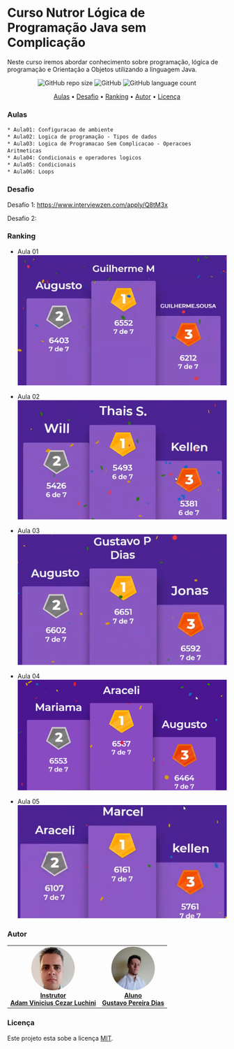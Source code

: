 # Curso Nutror Lógica de Programação Java sem Complicação

Neste curso iremos abordar conhecimento sobre programação, lógica de programação e Orientação a Objetos utilizando a linguagem Java.

<p align="center">
	<img alt="GitHub repo size" src="https://img.shields.io/github/repo-size/gpd38/cursoNutrorLogicaProgramacaoJavaSemComplicacao">
	<img alt="GitHub" src="https://img.shields.io/github/license/gpd38/cursoNutrorLogicaProgramacaoJavaSemComplicacao">
	<img alt="GitHub language count" src="https://img.shields.io/github/languages/count/gpd38/cursoNutrorLogicaProgramacaoJavaSemComplicacao">
</p>

<p align="center">
	<a href="#Aulas">Aulas</a> •
	<a href="#Desafio">Desafio</a> •
	<a href="#Ranking">Ranking</a> •
	<a href="#Autor">Autor</a> •
	<a href="#Licença">Licença</a>
</p>

### Aulas

	* Aula01: Configuracao de ambiente
	* Aula02: Logica de programação - Tipos de dados
	* Aula03: Logica de Programacao Sem Complicacao - Operacoes Aritmeticas
	* Aula04: Condicionais e operadores logicos
	* Aula05: Condicionais
	* Aula06: Loops

### Desafio

Desafio 1: https://www.interviewzen.com/apply/Q8tM3x

Desafio 2: 

### Ranking

- Aula 01
![1º Guilherme M, 2º Augusto, 3º Guilherme Souza](https://github.com/gpd38/cursoNutrorLogicaProgramacaoJavaSemComplicacao/blob/main/img/rankingAula01.png)

- Aula 02
![1º Thais S, 2º Will, 3º Kellen](https://github.com/gpd38/cursoNutrorLogicaProgramacaoJavaSemComplicacao/blob/main/img/rankingAula02.png)

- Aula 03
![1º Gustavo P Dias, 2º Augusto, 3º Jonas](https://github.com/gpd38/cursoNutrorLogicaProgramacaoJavaSemComplicacao/blob/main/img/rankingAula03.png)

- Aula 04
![1º Araceli, 2º Mariama, 3º Augusto](https://github.com/gpd38/cursoNutrorLogicaProgramacaoJavaSemComplicacao/blob/main/img/rankingAula04.png)

- Aula 05
![1º Marcel, 2º Aracelia, 3º Kellen](https://github.com/gpd38/cursoNutrorLogicaProgramacaoJavaSemComplicacao/blob/main/img/rankingAula05.png)

### Autor

<table>
	<tr>
		<td align="center">
			<a href="https://www.linkedin.com/in/adamviniciusqa/">
				<img style="border-radius: 50%;" src="https://github.com/gpd38/cursoNutrorLogicaProgramacaoJavaSemComplicacao/blob/main/img/adam.png" width="100px;" alt=""/>
				<br /><b>Instrutor<br>Adam Vinicius Cezar Luchini</b>
			</a>
			<br />
		</td>
		<td align="center">
			<a href="https://www.linkedin.com/in/gustavopereiradias">
				<img style="border-radius: 50%;" src="https://github.com/gpd38/cursoNutrorLogicaProgramacaoJavaSemComplicacao/blob/main/img/gustavo.png" width="100px;" alt=""/>
				<br /><b>Aluno<br>Gustavo Pereira Dias</b>
			</a>
			<br />
		</td>
	</tr>
</table>


### Licença

Este projeto esta sobe a licença [MIT](./LICENSE).
